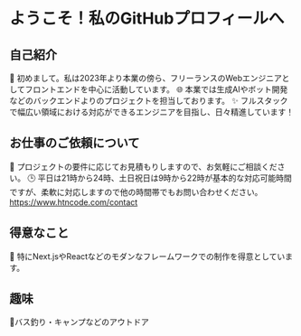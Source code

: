 # ようこそ！私のGitHubプロフィールへ
## 自己紹介
👋 初めまして。私は2023年より本業の傍ら、フリーランスのWebエンジニアとしてフロントエンドを中心に活動しています。
🌐 本業では生成AIやボット開発などのバックエンドよりのプロジェクトを担当しております。
✨ フルスタックで幅広い領域における対応ができるエンジニアを目指し、日々精進しています！

## お仕事のご依頼について
💼 プロジェクトの要件に応じてお見積もりしますので、お気軽にご相談ください。
🕒 平日は21時から24時、土日祝日は9時から22時が基本的な対応可能時間ですが、柔軟に対応しますので他の時間帯でもお問い合わせください。
    https://www.htncode.com/contact

## 得意なこと
🚀 特にNext.jsやReactなどのモダンなフレームワークでの制作を得意としています。

## 趣味
🎣バス釣り・キャンプなどのアウトドア
